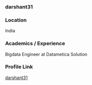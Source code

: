 ### darshant31

### Location

India

### Academics / Experience

Bigdata Engineer at Datametica Solution

### Profile Link

[darshant31](https://www.github.com/darshant31)
